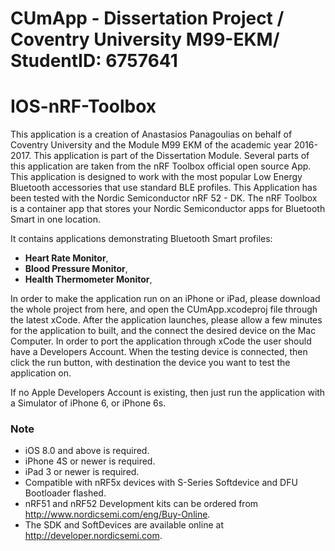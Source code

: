 # CUmApp - Dissertation Project / Coventry University M99-EKM/ StudentID: 6757641
# IOS-nRF-Toolbox

This application is a creation of Anastasios Panagoulias on behalf of  Coventry University and the Module M99 EKM of the academic year 2016-2017. This application is part of the Dissertation Module. Several parts of this application are taken from the nRF Toolbox official open source App. This application is designed to work with the most popular Low Energy Bluetooth accessories that use standard BLE profiles. This Application has been tested with the Nordic Semiconductor nRF 52 - DK. The nRF Toolbox is a container app that stores your Nordic Semiconductor apps for Bluetooth Smart in one location. 


It contains applications demonstrating Bluetooth Smart profiles: 
* **Heart Rate Monitor**, 
* **Blood Pressure Monitor**, 
* **Health Thermometer Monitor**, 

In order to make the application run on an iPhone or iPad, please download the whole project from here, and open the CUmApp.xcodeproj file through the latest xCode. After the application launches, please allow a few minutes for the application to built, and the connect the desired device on the Mac Computer. In order to port the application through xCode the user should have a Developers Account. When the testing device is connected, then click the run button, with destination the device you want to test the application on. 

If no Apple Developers Account is existing, then just run the application with a Simulator of iPhone 6, or iPhone 6s.

### Note
- iOS 8.0 and above is required.
- iPhone 4S or newer is required.
- iPad 3 or newer is required.
- Compatible with nRF5x devices with S-Series Softdevice and DFU Bootloader flashed.
- nRF51 and nRF52 Development kits can be ordered from http://www.nordicsemi.com/eng/Buy-Online.
- The SDK and SoftDevices are available online at http://developer.nordicsemi.com.
